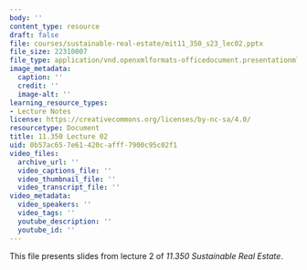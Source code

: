 ```yaml
---
body: ''
content_type: resource
draft: false
file: courses/sustainable-real-estate/mit11_350_s23_lec02.pptx
file_size: 22310007
file_type: application/vnd.openxmlformats-officedocument.presentationml.presentation
image_metadata:
  caption: ''
  credit: ''
  image-alt: ''
learning_resource_types:
- Lecture Notes
license: https://creativecommons.org/licenses/by-nc-sa/4.0/
resourcetype: Document
title: 11.350 Lecture 02
uid: 0b57ac65-7e61-420c-afff-7900c95c02f1
video_files:
  archive_url: ''
  video_captions_file: ''
  video_thumbnail_file: ''
  video_transcript_file: ''
video_metadata:
  video_speakers: ''
  video_tags: ''
  youtube_description: ''
  youtube_id: ''
---
```

This file presents slides from lecture 2 of *11.350 Sustainable Real Estate*.